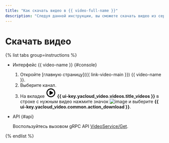 ```yaml
---
title: "Как скачать видео в {{ video-full-name }}"
description: "Следуя данной инструкции, вы сможете скачать видео из сервиса {{ video-full-name }}."
---
```


# Скачать видео

{% list tabs group=instructions %}

- Интерфейс {{ video-name }} {#console}

  1. Откройте [главную страницу]({{ link-video-main }}) {{ video-name }}.
  1. Выберите канал.
  1. На вкладке ![image](../../../_assets/console-icons/circle-play.svg) **{{ ui-key.yacloud_video.videos.title_videos }}** в строке с нужным видео нажмите значок ![image](../../../_assets/console-icons/ellipsis.svg) и выберите **{{ ui-key.yacloud_video.common.action_download }}**.

- API {#api}

  Воспользуйтесь вызовом gRPC API [VideoService/Get](../../api-ref/grpc/video_service.md#Get).

{% endlist %}